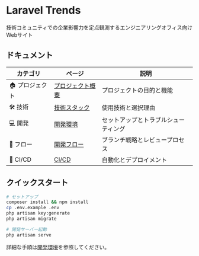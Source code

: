 # Laravel Trends

技術コミュニティでの企業影響力を定点観測するエンジニアリングオフィス向けWebサイト

## ドキュメント

| カテゴリ | ページ | 説明 |
|---------|--------|------|
| 🏠 プロジェクト | [プロジェクト概要](Project-Overview.md) | プロジェクトの目的と機能 |
| 🛠 技術 | [技術スタック](Tech-Stack.md) | 使用技術と選択理由 |
| 💻 開発 | [開発環境](Development-Environment.md) | セットアップとトラブルシューティング |
| 🔄 フロー | [開発フロー](Development-Flow.md) | ブランチ戦略とレビュープロセス |
| 🚀 CI/CD | [CI/CD](CI-CD.md) | 自動化とデプロイメント |

## クイックスタート

```bash
# セットアップ
composer install && npm install
cp .env.example .env
php artisan key:generate
php artisan migrate

# 開発サーバー起動
php artisan serve
```

詳細な手順は[開発環境](Development-Environment.md)を参照してください。